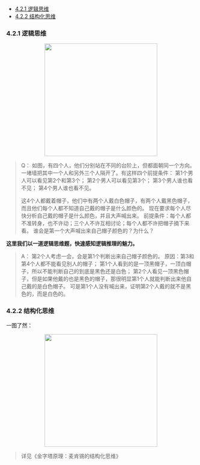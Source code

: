 
- [4.2.1 逻辑思维](#421-逻辑思维)
- [4.2.2 结构化思维](#422-结构化思维)

### 4.2.1 逻辑思维

<p align="center">
<img src="https://github.com/IvanaXu/DecisionScience/releases/download/base/4.2.1.0-000.png" height=300>
</p>

> Q：
> 如图，有四个人，他们分别站在不同的台阶上，但都面朝同一个方向。一堵墙把其中一个人和另外三个人隔开了。有这样四个前提条件：
> 第1个男人可以看见第2个和第3个；
> 第2个男人可以看见第3个；
> 第3个男人谁也看不见；
> 第4个男人谁也看不见。
> 
> 这4个人都戴着帽子，他们中有两个人戴白色帽子，有两个人戴黑色帽子，而且他们每个人都不知道自己戴的帽子是什么颜色的。
> 现在要求每个人尽快分析自己戴的帽子是什么颜色，并且大声喊出来。
> 前提条件：每个人都不准转身，也不许动；三个人不许互相讨论；每个人都不许把帽子摘下来看。
> 谁会是第一个大声喊出来自己帽子颜色的？为什么？


**这里我们以一道逻辑思维题，快速感知逻辑推理的魅力。**

> A：
> 第2个人考虑一会，会是第1个判断出来自己帽子颜色的。
> 原因：第3和第4个人都不能看见别人的帽子； 
> 第1个人看到的是一顶黑帽子，一顶白帽子，所以不能判断自己的到底是黑色还是白色；
> 第2个人看见一顶黑色帽子，但是如果他戴的也是黑色的帽子，那很明显第1个人就能判断出来他自己戴的是白色帽子。
> 可是第1个人没有喊出来，证明第2个人戴的就不是黑色的，而是白色的。


### 4.2.2 结构化思维
一图了然：

<p align="center">
<img src="https://github.com/IvanaXu/DecisionScience/releases/download/base/4.2.2.0-000.png" height=300>
</p>

> 详见《金字塔原理：麦肯锡的结构化思维》

